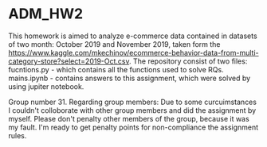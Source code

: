 # ADM_HW2
This homework is aimed to analyze e-commerce data contained in datasets of two month: October 2019 and November 2019, taken form the https://www.kaggle.com/mkechinov/ecommerce-behavior-data-from-multi-category-store?select=2019-Oct.csv.
The repository consist of two files:
fucntions.py - which contains all the functions used to solve RQs.
mains.ipynb - contains answers to this assignment, which were solved by using jupiter notebook.

Group number 31. 
Regarding group members: Due to some curcuimstances I couldn't colloborate with other group members and did the assignment by myself. Please don't penalty other members of the group, because it was my fault. I'm ready to get penalty points for non-compliance the assignment rules.
